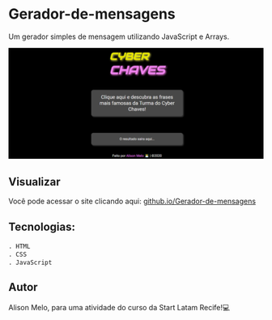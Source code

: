 # Gerador-de-mensagens
Um gerador simples de mensagem utilizando JavaScript e Arrays.

![](img/app.png)

## Visualizar

Você pode acessar o site clicando aqui: [github.io/Gerador-de-mensagens]( https://alisonmelo.github.io/Gerador-de-mensagens/)

## Tecnologias:

```
. HTML
. CSS
. JavaScript
```

## Autor
Alison Melo, para uma atividade do curso da Start Latam Recife!💻
